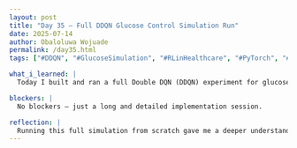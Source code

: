 ```yaml
---
layout: post
title: "Day 35 – Full DDQN Glucose Control Simulation Run"
date: 2025-07-14
author: Obaloluwa Wojuade
permalink: /day35.html
tags: ["#DDQN", "#GlucoseSimulation", "#RLinHealthcare", "#PyTorch", "#SAIRI25", "#ModelTraining", "#AI4Health"]

what_i_learned: |
  Today I built and ran a full Double DQN (DDQN) experiment for glucose control using PyTorch. I created a simplified environment to simulate how different insulin and carb intake actions affect glucose levels over time. I implemented a full training loop, replay buffer, reward strategy, and tested the model on a new simulation to evaluate performance. Accuracy was measured by how often the agent kept glucose levels in the ideal range.

blockers: |
  No blockers — just a long and detailed implementation session.

reflection: |
  Running this full simulation from scratch gave me a deeper understanding of how reinforcement learning applies in a clinical context. Watching the agent learn to keep glucose in a safe range felt like real progress. It also helped prepare me for integrating patient data and expanding this into a more complex hybrid model next week.
---
```

